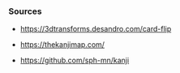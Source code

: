 


### Sources

- https://3dtransforms.desandro.com/card-flip

- https://thekanjimap.com/

- https://github.com/sph-mn/kanji